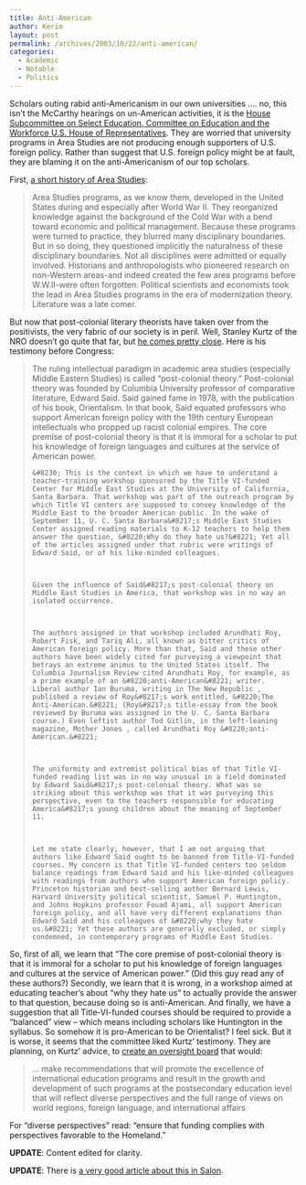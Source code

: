 ```yaml
---
title: Anti-American
author: Kerim
layout: post
permalink: /archives/2003/10/22/anti-american/
categories:
  - Academic
  - Notable
  - Politics
---
```

Scholars outing rabid anti-Americanism in our own universities &#8230;. no, this isn&#8217;t the McCarthy hearings on un-American activities, it is the <a href="http://edworkforce.house.gov/hearings/108th/sed/sedhearings.htm" onclick="_gaq.push(['_trackEvent', 'outbound-article', 'http://edworkforce.house.gov/hearings/108th/sed/sedhearings.htm', 'House Subcommittee on Select Education, Committee on Education and the Workforce U.S. House of Representatives']);" >House Subcommittee on Select Education, Committee on Education and the Workforce U.S. House of Representatives</a>. They are worried that university programs in Area Studies are not producing enough supporters of U.S. foreign policy. Rather than suggest that U.S. foreign policy might be at fault, they are blaming it on the anti-Americanism of our top scholars.

First, <a href="http://www.jhu.edu/~igscph/trouillo.htm" onclick="_gaq.push(['_trackEvent', 'outbound-article', 'http://www.jhu.edu/~igscph/trouillo.htm', 'a short history of Area Studies']);" >a short history of Area Studies</a>:


>   Area Studies programs, as we know them, developed in the United States during and especially after World War II. They reorganized knowledge against the background of the Cold War with a bend toward economic and political management. Because these programs were turned to practice, they blurred many disciplinary boundaries. But in so doing, they questioned implicitly the naturalness of these disciplinary boundaries. Not all disciplines were admitted or equally involved. Historians and anthropologists who pioneered research on non-Western areas-and indeed created the few area programs before W.W.II-were often forgotten. Political scientists and economists took the lead in Area Studies programs in the era of modernization theory. Literature was a late comer.


But now that post-colonial literary theorists have taken over from the positivists, the very fabric of our society is in peril. Well, Stanley Kurtz of the NRO doesn&#8217;t go quite that far, but <a href="http://edworkforce.house.gov/hearings/108th/sed/titlevi61903/kurtz.htm" onclick="_gaq.push(['_trackEvent', 'outbound-article', 'http://edworkforce.house.gov/hearings/108th/sed/titlevi61903/kurtz.htm', 'he comes pretty close']);" >he comes pretty close</a>. Here is his testimony before Congress:


>   The ruling intellectual paradigm in academic area studies (especially Middle Eastern Studies) is called &#8220;post-colonial theory.&#8221; Post-colonial theory was founded by Columbia University professor of comparative literature, Edward Said. Said gained fame in 1978, with the publication of his book, Orientalism. In that book, Said equated professors who support American foreign policy with the 19th century European intellectuals who propped up racist colonial empires. The core premise of post-colonial theory is that it is immoral for a scholar to put his knowledge of foreign languages and cultures at the service of American power. 
>   
>   
>     &#8230; This is the context in which we have to understand a teacher-training workshop sponsored by the Title VI-funded Center for Middle East Studies at the University of California, Santa Barbara. That workshop was part of the outreach program by which Title VI centers are supposed to convey knowledge of the Middle East to the broader American public. In the wake of September 11, U. C. Santa Barbara&#8217;s Middle East Studies Center assigned reading materials to K-12 teachers to help them answer the question, &#8220;Why do they hate us?&#8221; Yet all of the articles assigned under that rubric were writings of Edward Said, or of his like-minded colleagues.
>   
>   
>   
>     Given the influence of Said&#8217;s post-colonial theory on Middle East Studies in America, that workshop was in no way an isolated occurrence.
>   
>   
>   
>     The authors assigned in that workshop included Arundhati Roy, Robert Fisk, and Tariq Ali, all known as bitter critics of American foreign policy. More than that, Said and these other authors have been widely cited for purveying a viewpoint that betrays an extreme animus to the United States itself. The Columbia Journalism Review cited Arundhati Roy, for example, as a prime example of an &#8220;anti-American&#8221; writer. Liberal author Ian Buruma, writing in The New Republic , published a review of Roy&#8217;s work entitled, &#8220;The Anti-American.&#8221; (Roy&#8217;s title-essay from the book reviewed by Buruma was assigned in the U. C. Santa Barbara course.) Even leftist author Tod Gitlin, in the left-leaning magazine, Mother Jones , called Arundhati Roy &#8220;anti-American.&#8221;
>   
>   
>   
>     The uniformity and extremist political bias of that Title VI-funded reading list was in no way unusual in a field dominated by Edward Said&#8217;s post-colonial theory. What was so striking about this workshop was that it was purveying this perspective, even to the teachers responsible for educating America&#8217;s young children about the meaning of September 11.
>   
>   
>   
>     Let me state clearly, however, that I am not arguing that authors like Edward Said ought to be banned from Title-VI-funded courses. My concern is that Title VI-funded centers too seldom balance readings from Edward Said and his like-minded colleagues with readings from authors who support American foreign policy. Princeton historian and best-selling author Bernard Lewis, Harvard University political scientist, Samuel P. Huntington, and Johns Hopkins professor Fouad Ajami, all support American foreign policy, and all have very different explanations than Edward Said and his colleagues of &#8220;why they hate us.&#8221; Yet these authors are generally excluded, or simply condemned, in contemporary programs of Middle East Studies.
>   


So, first of all, we learn that &#8220;The core premise of post-colonial theory is that it is immoral for a scholar to put his knowledge of foreign languages and cultures at the service of American power.&#8221; (Did this guy read any of these authors?) Secondly, we learn that it is wrong, in a workshop aimed at educating teacher&#8217;s about &#8220;why they hate us&#8221; to actually provide the answer to that question, because doing so is anti-American. And finally, we have a suggestion that all Title-VI-funded courses should be required to provide a &#8220;balanced&#8221; view &#8211; which means including scholars like Huntington in the syllabus. So somehow it is pro-American to be Orientalist? I feel sick. But it is worse, it seems that the committee liked Kurtz&#8217; testimony. They are planning, on Kurtz&#8217; advice, to <a href="http://thomas.loc.gov/cgi-bin/query/F?c108:3:./temp/~c108GbK7Ik:e19264:" onclick="_gaq.push(['_trackEvent', 'outbound-article', 'http://thomas.loc.gov/cgi-bin/query/F?c108:3:./temp/~c108GbK7Ik:e19264:', 'create an oversight board']);" >create an oversight board</a> that would:


>   &#8230; make recommendations that will promote the excellence of international education programs and result in the growth and development of such programs at the postsecondary education level that will reflect diverse perspectives and the full range of views on world regions, foreign language, and international affairs


For &#8220;diverse perspectives&#8221; read: &#8220;ensure that funding complies with perspectives favorable to the Homeland.&#8221;

**UPDATE**: Content edited for clarity.

**UPDATE**: There is <a href="http://www.salon.com/news/feature/2003/11/06/middle_east/print.html" onclick="_gaq.push(['_trackEvent', 'outbound-article', 'http://www.salon.com/news/feature/2003/11/06/middle_east/print.html', 'a very good article about this in Salon']);" >a very good article about this in Salon</a>.

